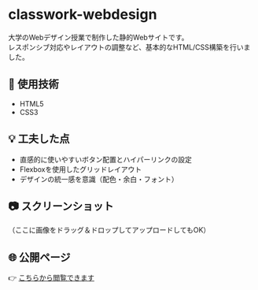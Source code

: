 # classwork-webdesign
大学のWebデザイン授業で制作した静的Webサイトです。  
レスポンシブ対応やレイアウトの調整など、基本的なHTML/CSS構築を行いました。

## 🔧 使用技術
- HTML5
- CSS3

## 💡 工夫した点
- 直感的に使いやすいボタン配置とハイパーリンクの設定  
- Flexboxを使用したグリッドレイアウト  
- デザインの統一感を意識（配色・余白・フォント）

## 📷 スクリーンショット
（ここに画像をドラッグ＆ドロップしてアップロードしてもOK）

## 🌐 公開ページ
👉 [こちらから閲覧できます](https://ユーザー名.github.io/portfolio-html-css/)
